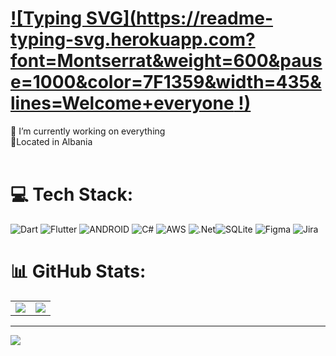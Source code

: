 #  [![Typing SVG](https://readme-typing-svg.herokuapp.com?font=Montserrat&weight=600&pause=1000&color=7F1359&width=435&lines=Welcome+everyone !)](https://git.io/typing-svg)
🔭 I’m currently working on everything<br> 📌Located in Albania<br><br>


# 💻 Tech Stack:
 ![Dart](https://img.shields.io/badge/dart-%230175C2.svg?style=flat&logo=dart&logoColor=white) 
 ![Flutter](https://img.shields.io/badge/Flutter-%2302569B.svg?style=flat&logo=Flutter&logoColor=white) 
 ![ANDROID](https://img.shields.io/badge/android-%2320232a.svg?style=flat&logo=android&logoColor=%a4c639) 
![C#](https://img.shields.io/badge/c%23-%23239120.svg?style=for-the-badge&logo=c-sharp&logoColor=white) 
![AWS](https://img.shields.io/badge/AWS-%23FF9900.svg?style=for-the-badge&logo=amazon-aws&logoColor=white) ![.Net](https://img.shields.io/badge/.NET-5C2D91?style=for-the-badge&logo=.net&logoColor=white)![SQLite](https://img.shields.io/badge/sqlite-%2307405e.svg?style=for-the-badge&logo=sqlite&logoColor=white) 	![Figma](https://img.shields.io/badge/figma-%23F24E1E.svg?style=for-the-badge&logo=figma&logoColor=white) ![Jira](https://img.shields.io/badge/jira-%230A0FFF.svg?style=for-the-badge&logo=jira&logoColor=white)
# 📊 GitHub Stats:
| | |
| ----------- | ----------- |
![](https://github-readme-stats.vercel.app/api?username=jedinaxure&theme=synthwave&hide_border=false&include_all_commits=false&count_private=false) | ![](https://github-readme-streak-stats.herokuapp.com/?user=jedinaxure&theme=synthwave&hide_border=false)<br/>



---
[![](https://visitcount.itsvg.in/api?id=jedinaxure&icon=0&color=5)](https://visitcount.itsvg.in)

<!-- Proudly created with GPRM ( https://gprm.itsvg.in ) -->


